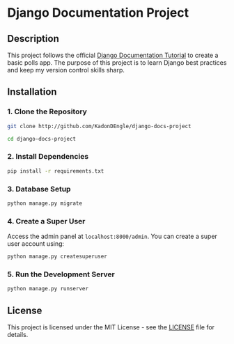 # Django Documentation Project


## Description
This project follows the official [Django Documentation Tutorial](https://docs.djangoproject.com/en/4.2/intro/tutorial01/) to create a basic polls app. The purpose of this project is to learn Django best practices and keep my version control skills sharp.


## Installation
### 1. Clone the Repository
```sh
git clone http://github.com/KadonDEngle/django-docs-project

cd django-docs-project
```
### 2. Install Dependencies
```sh
pip install -r requirements.txt
```
### 3. Database Setup
```sh
python manage.py migrate
```

### 4. Create a Super User
Access the admin panel at `localhost:8000/admin`. You can create a super user account using: 
```sh
python manage.py createsuperuser
```

### 5. Run the Development Server
```sh
python manage.py runserver
```


## License
This project is licensed under the MIT License - see the [LICENSE](LICENSE.txt) file for details.